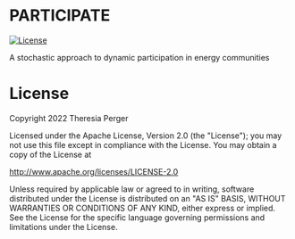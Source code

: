# PARTICIPATE
[![License](https://img.shields.io/badge/License-Apache_2.0-blue.svg)](https://opensource.org/licenses/Apache-2.0)

A stochastic approach to dynamic participation in energy communities

# License

Copyright 2022 Theresia Perger

Licensed under the Apache License, Version 2.0 (the "License"); you may not use this file except in compliance with the License. You may obtain a copy of the License at

http://www.apache.org/licenses/LICENSE-2.0

Unless required by applicable law or agreed to in writing, software distributed under the License is distributed on an "AS IS" BASIS, WITHOUT WARRANTIES OR CONDITIONS OF ANY KIND, either express or implied. See the License for the specific language governing permissions and limitations under the License.
